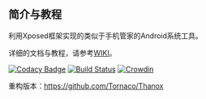 ## 简介与教程
利用Xposed框架实现的类似于手机管家的Android系统工具。  

详细的文档与教程，请参考[WIKI](https://tornaco.github.io/X-APM/)。

[![Codacy Badge](https://api.codacy.com/project/badge/Grade/7da67140876941b784095ad44a32509f)](https://app.codacy.com/app/Tornaco/X-APM?utm_source=github.com&utm_medium=referral&utm_content=Tornaco/X-APM&utm_campaign=badger)
[![Build Status](https://travis-ci.org/Tornaco/X-APM.svg?branch=master)](https://travis-ci.org/Tornaco/X-APM)
[![Crowdin](https://d322cqt584bo4o.cloudfront.net/x-apm/localized.svg)](https://crowdin.com/project/x-apm)

重构版本：https://github.com/Tornaco/Thanox
